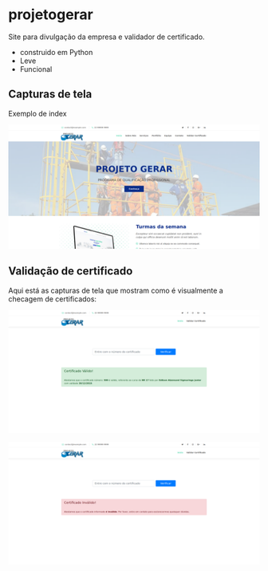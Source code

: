 # projetogerar

Site para divulgação da empresa e validador de certificado. 

* construido em Python
* Leve
* Funcional 


## Capturas de tela

Exemplo de index

![alt tag](https://raw.githubusercontent.com/Alzemand/projetogerar/master/static/img/Projeto%20Gerar1.png)

## Validação de certificado

Aqui está as capturas de tela que mostram como é visualmente a checagem de certificados:


![alt tag](https://raw.githubusercontent.com/Alzemand/projetogerar/master/static/img/Projeto%20Gerar3.png)

![alt tag](https://raw.githubusercontent.com/Alzemand/projetogerar/master/static/img/Projeto%20Gerar2.png)

